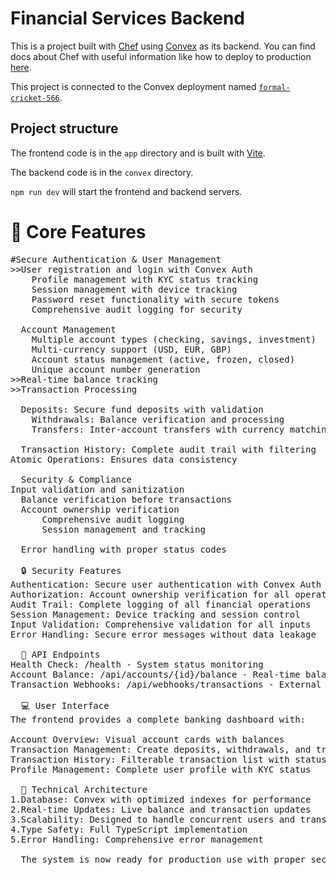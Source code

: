 # Financial Services Backend
  
This is a project built with [Chef](https://chef.convex.dev) using [Convex](https://convex.dev) as its backend.
 You can find docs about Chef with useful information like how to deploy to production [here](https://docs.convex.dev/chef).
  
This project is connected to the Convex deployment named [`formal-cricket-566`](https://dashboard.convex.dev/d/formal-cricket-566).
  
## Project structure
  
The frontend code is in the `app` directory and is built with [Vite](https://vitejs.dev/).
  
The backend code is in the `convex` directory.
  
`npm run dev` will start the frontend and backend servers.

<h1>🏦 Core Features</h1>

<pre>
#Secure Authentication & User Management
>>User registration and login with Convex Auth
    Profile management with KYC status tracking
    Session management with device tracking
    Password reset functionality with secure tokens
    Comprehensive audit logging for security

  Account Management
    Multiple account types (checking, savings, investment)
    Multi-currency support (USD, EUR, GBP)
    Account status management (active, frozen, closed)
    Unique account number generation
>>Real-time balance tracking
>>Transaction Processing

  Deposits: Secure fund deposits with validation
    Withdrawals: Balance verification and processing
    Transfers: Inter-account transfers with currency matching

  Transaction History: Complete audit trail with filtering
Atomic Operations: Ensures data consistency

  Security & Compliance
Input validation and sanitization
  Balance verification before transactions
  Account ownership verification
      Comprehensive audit logging
      Session management and tracking
      
  Error handling with proper status codes

  🔒 Security Features
Authentication: Secure user authentication with Convex Auth
Authorization: Account ownership verification for all operations
Audit Trail: Complete logging of all financial operations
Session Management: Device tracking and session control
Input Validation: Comprehensive validation for all inputs
Error Handling: Secure error messages without data leakage

  🚀 API Endpoints
Health Check: /health - System status monitoring
Account Balance: /api/accounts/{id}/balance - Real-time balance queries
Transaction Webhooks: /api/webhooks/transactions - External integration support

  💻 User Interface
The frontend provides a complete banking dashboard with:

Account Overview: Visual account cards with balances
Transaction Management: Create deposits, withdrawals, and transfers
Transaction History: Filterable transaction list with status tracking
Profile Management: Complete user profile with KYC status

  🔧 Technical Architecture
1.Database: Convex with optimized indexes for performance
2.Real-time Updates: Live balance and transaction updates
3.Scalability: Designed to handle concurrent users and transactions
4.Type Safety: Full TypeScript implementation
5.Error Handling: Comprehensive error management

  The system is now ready for production use with proper security measures, scalable architecture, and a user-friendly interface. All financial operations are atomic and properly validated to ensure data integrity and security.
</pre>
